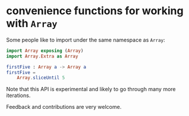 # convenience functions for working with `Array`

Some people like to import under the same namespace as `Array`:

```elm
import Array exposing (Array)
import Array.Extra as Array

firstFive : Array a -> Array a
firstFive =
    Array.sliceUntil 5
```

Note that this API is experimental and likely to go through many more iterations.

Feedback and contributions are very welcome.
